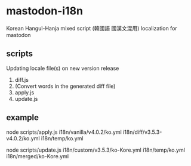 # mastodon-i18n
Korean Hangul-Hanja mixed script (韓國語 國漢文混用) localization for mastodon

## scripts
Updating locale file(s) on new version release
1. diff.js
2. (Convert words in the generated diff file)
3. apply.js
4. update.js

## example
node scripts/apply.js i18n/vanilla/v4.0.2/ko.yml i18n/diff/v3.5.3-v4.0.2/ko.yml i18n/temp/ko.yml

node scripts/update.js i18n/custom/v3.5.3/ko-Kore.yml i18n/temp/ko.yml i18n/merged/ko-Kore.yml
